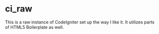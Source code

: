 ci_raw
======

This is a raw instance of CodeIgniter set up the way I like it. It utilizes parts of HTML5 Boilerplate as well.